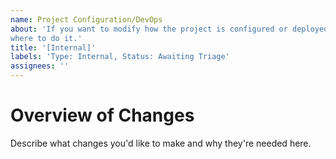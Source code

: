 ```yaml
---
name: Project Configuration/DevOps
about: 'If you want to modify how the project is configured or deployed, this is
where to do it.'
title: '[Internal]'
labels: 'Type: Internal, Status: Awaiting Triage' 
assignees: ''
---
```


# Overview of Changes

Describe what changes you'd like to make and why they're needed here.
